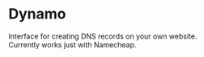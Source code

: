 # Dynamo
Interface for creating DNS records on your own website.  
Currently works just with Namecheap.
